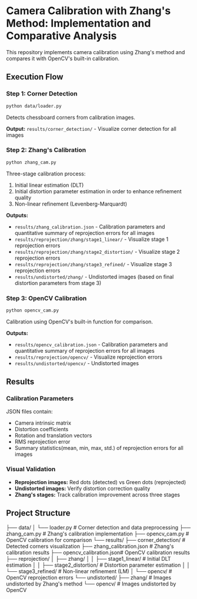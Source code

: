 # Camera Calibration with Zhang's Method: Implementation and Comparative Analysis
This repository implements camera calibration using Zhang's method and compares it with OpenCV's built-in calibration.

## Execution Flow

### Step 1: Corner Detection
```bash
python data/loader.py
```
Detects chessboard corners from calibration images.

**Output:** `results/corner_detection/` - Visualize corner detection for all images

### Step 2: Zhang's Calibration
```bash
python zhang_cam.py
```
Three-stage calibration process:
1. Initial linear estimation (DLT)
2. Initial distortion parameter estimation in order to enhance refinement quality
3. Non-linear refinement (Levenberg-Marquardt)

**Outputs:**
- `results/zhang_calibration.json` - Calibration parameters and quantitative summary of reprojection errors for all images
- `results/reprojection/zhang/stage1_linear/` - Visualize stage 1 reprojection errors
- `results/reprojection/zhang/stage2_distortion/` - Visualize stage 2 reprojection errors
- `results/reprojection/zhang/stage3_refined/` - Visualize stage 3 reprojection errors
- `results/undistorted/zhang/` - Undistorted images (based on final distortion parameters from stage 3)

### Step 3: OpenCV Calibration
```bash
python opencv_cam.py
```
Calibration using OpenCV's built-in function for comparison.

**Outputs:**
- `results/opencv_calibration.json` - Calibration parameters and quantitative summary of reprojection errors for all images
- `results/reprojection/opencv/` - Visualize reprojection errors
- `results/undistorted/opencv/` - Undistorted images

## Results

### Calibration Parameters
JSON files contain:
- Camera intrinsic matrix
- Distortion coefficients
- Rotation and translation vectors
- RMS reprojection error
- Summary statistics(mean, min, max, std.) of reprojection errors for all images

### Visual Validation
- **Reprojection images:** Red dots (detected) vs Green dots (reprojected)
- **Undistorted images:** Verify distortion correction quality
- **Zhang's stages:** Track calibration improvement across three stages


## Project Structure
├── data/
│   └── loader.py              # Corner detection and data preprocessing
├── zhang_cam.py               # Zhang's calibration implementation
├── opencv_cam.py              # OpenCV calibration for comparison
└── results/
    ├── corner_detection/      # Detected corners visualization
    ├── zhang_calibration.json # Zhang's calibration results
    ├── opencv_calibration.json# OpenCV calibration results
    ├── reprojection/
    │   ├── zhang/
    │   │   ├── stage1_linear/      # Initial DLT estimation
    │   │   ├── stage2_distortion/  # Distortion parameter estimation
    │   │   └── stage3_refined/     # Non-linear refinement (LM)
    │   └── opencv/                 # OpenCV reprojection errors
    └── undistorted/
        ├── zhang/             # Images undistorted by Zhang's method
        └── opencv/            # Images undistorted by OpenCV